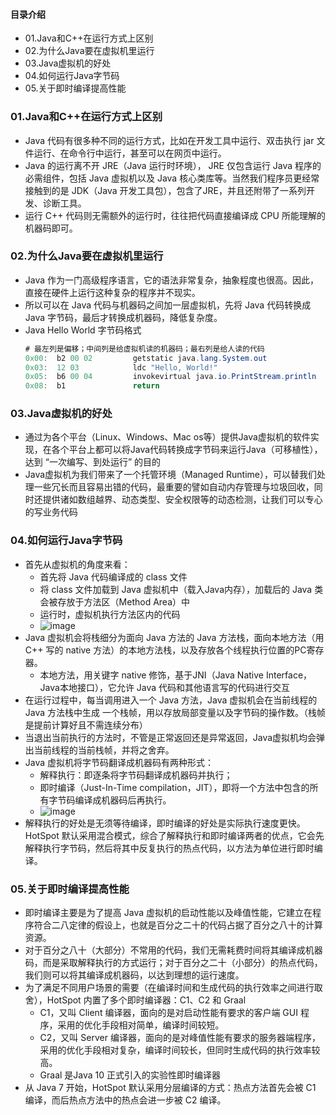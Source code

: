 #### 目录介绍
- 01.Java和C++在运行方式上区别
- 02.为什么Java要在虚拟机里运行
- 03.Java虚拟机的好处
- 04.如何运行Java字节码
- 05.关于即时编译提高性能




### 01.Java和C++在运行方式上区别
- Java 代码有很多种不同的运行方式，比如在开发工具中运行、双击执行 jar 文件运行、在命令行中运行，甚至可以在网页中运行。
- Java 的运行离不开 JRE（Java 运行时环境）， JRE 仅包含运行 Java 程序的必需组件，包括 Java 虚拟机以及 Java 核心类库等。当然我们程序员更经常接触到的是 JDK（Java 开发工具包），包含了JRE，并且还附带了一系列开发、诊断工具。
- 运行 C++ 代码则无需额外的运行时，往往把代码直接编译成 CPU 所能理解的机器码即可。



### 02.为什么Java要在虚拟机里运行
- Java 作为一门高级程序语言，它的语法非常复杂，抽象程度也很高。因此，直接在硬件上运行这种复杂的程序并不现实。
- 所以可以在 Java 代码与机器码之间加一层虚拟机，先将 Java 代码转换成 Java 字节码，最后才转换成机器码，降低复杂度。
- Java Hello World 字节码格式
    ```java
    # 最左列是偏移；中间列是给虚拟机读的机器码；最右列是给人读的代码
    0x00:  b2 00 02         getstatic java.lang.System.out
    0x03:  12 03            ldc "Hello, World!"
    0x05:  b6 00 04         invokevirtual java.io.PrintStream.println
    0x08:  b1               return
    ```


### 03.Java虚拟机的好处
- 通过为各个平台（Linux、Windows、Mac os等）提供Java虚拟机的软件实现，在各个平台上都可以将Java代码转换成字节码来运行Java（可移植性），达到 “一次编写、到处运行” 的目的
- Java虚拟机为我们带来了一个托管环境（Managed Runtime），可以替我们处理一些冗长而且容易出错的代码，最重要的譬如自动内存管理与垃圾回收，同时还提供诸如数组越界、动态类型、安全权限等的动态检测，让我们可以专心的写业务代码



### 04.如何运行Java字节码
- 首先从虚拟机的角度来看：
    - 首先将 Java 代码编译成的 class 文件
    - 将 class 文件加载到 Java 虚拟机中（载入Java内存），加载后的 Java 类会被存放于方法区（Method Area）中
    - 运行时，虚拟机执行方法区内的代码
    - ![image](http://image.laijianfeng.org/20181105_234946.png)
- Java 虚拟机会将栈细分为面向 Java 方法的 Java 方法栈，面向本地方法（用 C++ 写的 native 方法）的本地方法栈，以及存放各个线程执行位置的PC寄存器。
    - 本地方法，用关键字 native 修饰，基于JNI（Java Native Interface，Java本地接口），它允许 Java 代码和其他语言写的代码进行交互
- 在运行过程中，每当调用进入一个 Java 方法，Java 虚拟机会在当前线程的 Java 方法栈中生成
一个栈帧，用以存放局部变量以及字节码的操作数。（栈帧是提前计算好且不需连续分布）
- 当退出当前执行的方法时，不管是正常返回还是异常返回，Java虚拟机均会弹出当前线程的当前栈帧，并将之舍弃。
- Java 虚拟机将字节码翻译成机器码有两种形式：
    - 解释执行：即逐条将字节码翻译成机器码并执行；
    - 即时编译（Just-In-Time compilation，JIT），即将一个方法中包含的所有字节码编译成机器码后再执行。
    - ![image](http://image.laijianfeng.org/20181105_235641.png)
- 解释执行的好处是无须等待编译，即时编译的好处是实际执行速度更快。HotSpot 默认采用混合模式，综合了解释执行和即时编译两者的优点，它会先解释执行字节码，然后将其中反复执行的热点代码，以方法为单位进行即时编译。


### 05.关于即时编译提高性能
- 即时编译主要是为了提高 Java 虚拟机的启动性能以及峰值性能，它建立在程序符合二八定律的假设上，也就是百分之二十的代码占据了百分之八十的计算资源。
- 对于百分之八十（大部分）不常用的代码，我们无需耗费时间将其编译成机器码，而是采取解释执行的方式运行；对于百分之二十（小部分）的热点代码，我们则可以将其编译成机器码，以达到理想的运行速度。
- 为了满足不同用户场景的需要（在编译时间和生成代码的执行效率之间进行取舍），HotSpot 内置了多个即时编译器：C1、C2 和 Graal
    - C1，又叫 Client 编译器，面向的是对启动性能有要求的客户端 GUI 程序，采用的优化手段相对简单，编译时间较短。
    - C2，又叫 Server 编译器，面向的是对峰值性能有要求的服务器端程序，采用的优化手段相对复杂，编译时间较长，但同时生成代码的执行效率较高。
    - Graal 是Java 10 正式引入的实验性即时编译器
- 从 Java 7 开始，HotSpot 默认采用分层编译的方式：热点方法首先会被 C1 编译，而后热点方法中的热点会进一步被 C2 编译。






